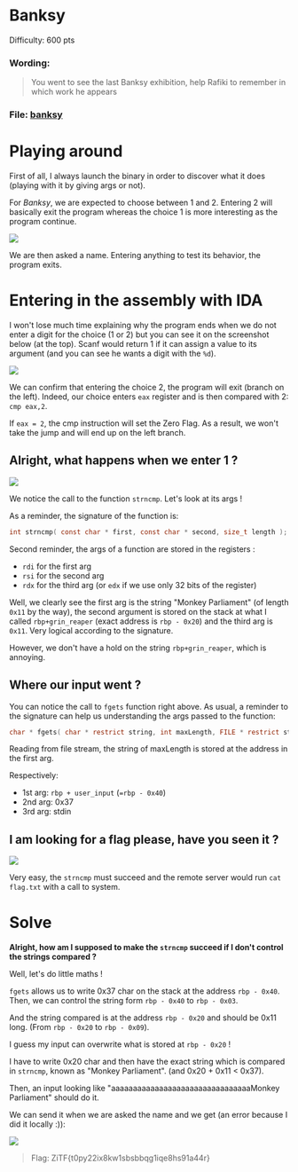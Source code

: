 # Banksy

Difficulty: 600 pts

### Wording: 
>You went to see the last Banksy exhibition, help Rafiki to remember in which work he appears

### File: [banksy](./banksy) 


# Playing around

First of all, I always launch the binary in order to discover what it does (playing with
it by giving args or not).

For *Banksy*, we are expected to choose between 1 and 2. Entering 2 will basically exit the program
whereas the choice 1 is more interesting as the program continue. 

![](./beginning.png)

We are then asked a name. Entering anything to test its behavior, the program exits.

# Entering in the assembly with IDA

I won't lose much time explaining why the program ends when we do not enter a digit for the choice (1 or 2) but you can see it on the screenshot below (at the top). Scanf would return 1 if it can assign a value to its argument (and you can see he wants a digit with the `%d`).

![](./choice_2.png)


We can confirm that entering the choice 2, the program will exit (branch on the left). Indeed, our choice enters `eax` register and is then compared with 2:  `cmp eax,2`.

If `eax = 2`, the cmp instruction will set the Zero Flag. As a result, we won't take the jump and will end up on the left branch.

## Alright, what happens when we enter 1 ?

![](./strcomp.png)

We notice the call to the function `strncmp`. Let's look at its args !

As a reminder, the signature of the function is:
```c
int strncmp( const char * first, const char * second, size_t length );
```

Second reminder, the args of a function are stored in the registers :
- `rdi` for the first arg
- `rsi` for the second arg
- `rdx` for the third arg (or `edx` if we use only 32 bits of the register)

Well, we clearly see the first arg is the string "Monkey Parliament" (of length `0x11` by the way), the second argument is stored on the stack at what I called `rbp+grin_reaper` (exact address is `rbp - 0x20`) and the third arg is `0x11`. Very logical according to the signature.

However, we don't have a hold on the string `rbp+grin_reaper`, which is annoying. 

## Where our input went ?

You can notice the call to `fgets` function right above. As usual, a reminder to the signature can help us understanding the args passed to the function:

```c
char * fgets( char * restrict string, int maxLength, FILE * restrict stream );
```
Reading from file stream, the string of maxLength is stored at the address in the first arg.

Respectively:
- 1st arg: `rbp + user_input` (`=rbp - 0x40`)
- 2nd arg: 0x37
- 3rd arg: stdin


## I am looking for a flag please, have you seen it ?

![](./final_condition.png)

Very easy, the `strncmp` must succeed and the remote server would run `cat flag.txt` with a call to system.

# Solve

**Alright, how am I supposed to make the `strncmp` succeed if I don't control the strings compared ?**

Well, let's do little maths !

`fgets` allows us to write 0x37 char on the stack at the address `rbp - 0x40`. Then, we can control the string form `rbp - 0x40` to `rbp - 0x03`. 

And the string compared is at the address `rbp - 0x20` and should be 0x11 long. (From `rbp - 0x20` to `rbp - 0x09`).

I guess my input can overwrite what is stored at `rbp - 0x20` ! 

I have to write 0x20 char and then have the exact string which is compared in `strncmp`, known as "Monkey Parliament". (and 0x20 + 0x11 < 0x37).

Then, an input looking like "aaaaaaaaaaaaaaaaaaaaaaaaaaaaaaaaMonkey Parliament" should do it.

We can send it when we are asked the name and we get (an error because I did it locally :)):

![](./solve.png)

>Flag: ZiTF{t0py22ix8kw1sbsbbqg1iqe8hs91a44r}